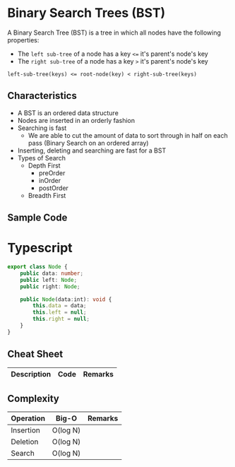# Binary Search Trees (BST)
A Binary Search Tree (BST) is a tree in which all nodes have the following properties:
*   The `left sub-tree` of a node has a key `<=` it's parent's node's key
*   The `right sub-tree` of a node has a key `>` it's parent's node's key

```
left-sub-tree(keys) <= root-node(key) < right-sub-tree(keys)
```

## Characteristics
* A BST is an ordered data structure
* Nodes are inserted in an orderly fashion
* Searching is fast
    * We are able to cut the amount of data to sort through in half on each pass (Binary Search on an ordered array)
* Inserting, deleting and searching are fast for a BST
* Types of Search
    * Depth First
        * preOrder
        * inOrder
        * postOrder
    * Breadth First

## Sample Code
# Typescript
```typescript
export class Node {
    public data: number;
    public left: Node;
    public right: Node;

    public Node(data:int): void {
        this.data = data;
        this.left = null;
        this.right = null;
    }
}

```

## Cheat Sheet
|Description|Code|Remarks|
|---------|-----|--------|


## Complexity
|Operation|Big-O|Remarks|
|---------|-----|-------|
|Insertion|O(log N)| |
|Deletion|O(log N)| |
|Search|O(log N)| |
